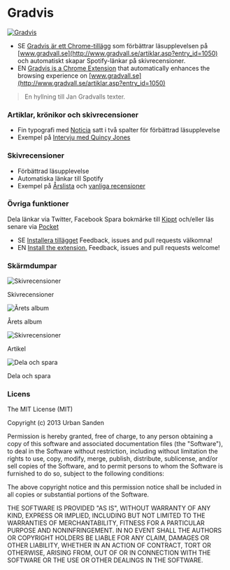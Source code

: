 # Gradvis

[![Gradvis](https://dl.dropboxusercontent.com/u/1162759/icon.png)](https://chrome.google.com/extensions/detail/mcffgejkidnkpanclecjbopafdicgljn)

+ SE [Gradvis är ett Chrome-tillägg](https://chrome.google.com/extensions/detail/mcffgejkidnkpanclecjbopafdicgljn) som förbättrar läsupplevelsen på [www.gradvall.se](http://www.gradvall.se/artiklar.asp?entry_id=1050) och automatiskt skapar Spotify-länkar på skivrecensioner.
+ EN [Gradvis is a Chrome Extension](https://chrome.google.com/extensions/detail/mcffgejkidnkpanclecjbopafdicgljn) that automatically enhances the browsing experience on [www.gradvall.se](http://www.gradvall.se/artiklar.asp?entry_id=1050)

> En hyllning till Jan Gradvalls texter.

### Artiklar, krönikor och skivrecensioner
+ Fin typografi med [Noticia](http://www.google.com/fonts/specimen/Noticia+Text) satt i två spalter för förbättrad läsupplevelse
+ Exempel på [Intervju med Quincy Jones](http://www.gradvall.se/artiklar.asp?entry_id=1048)

### Skivrecensioner
+ Förbättrad läsupplevelse
+ Automatiska länkar till Spotify
+ Exempel på [Årslista](http://www.gradvall.se/artiklar.asp?entry_id=1047) och [vanliga recensioner](http://www.gradvall.se/artiklar.asp?entry_id=1050)

### Övriga funktioner
Dela länkar via Twitter, Facebook
Spara bokmärke till [Kippt](http://kippt.com) och/eller läs senare via [Pocket](http://getpocket.com)

+ SE [Installera tillägget](https://chrome.google.com/extensions/detail/mcffgejkidnkpanclecjbopafdicgljn) Feedback, issues and pull requests välkomna!
+ EN [Install the extension.](https://chrome.google.com/extensions/detail/mcffgejkidnkpanclecjbopafdicgljn) Feedback, issues and pull requests welcome!

### Skärmdumpar

![Skivrecensioner](https://dl.dropboxusercontent.com/u/1162759/review.png)

Skivrecensioner

![Årets album](https://dl.dropboxusercontent.com/u/1162759/year.png)

Årets album

![Skivrecensioner](https://dl.dropboxusercontent.com/u/1162759/article.png)

Artikel

![Dela och spara](https://dl.dropboxusercontent.com/u/1162759/share.png)

Dela och spara

### Licens
The MIT License (MIT)

Copyright (c) 2013 Urban Sanden

Permission is hereby granted, free of charge, to any person obtaining a copy
of this software and associated documentation files (the "Software"), to deal
in the Software without restriction, including without limitation the rights
to use, copy, modify, merge, publish, distribute, sublicense, and/or sell
copies of the Software, and to permit persons to whom the Software is
furnished to do so, subject to the following conditions:

The above copyright notice and this permission notice shall be included in
all copies or substantial portions of the Software.

THE SOFTWARE IS PROVIDED "AS IS", WITHOUT WARRANTY OF ANY KIND, EXPRESS OR
IMPLIED, INCLUDING BUT NOT LIMITED TO THE WARRANTIES OF MERCHANTABILITY,
FITNESS FOR A PARTICULAR PURPOSE AND NONINFRINGEMENT. IN NO EVENT SHALL THE
AUTHORS OR COPYRIGHT HOLDERS BE LIABLE FOR ANY CLAIM, DAMAGES OR OTHER
LIABILITY, WHETHER IN AN ACTION OF CONTRACT, TORT OR OTHERWISE, ARISING FROM,
OUT OF OR IN CONNECTION WITH THE SOFTWARE OR THE USE OR OTHER DEALINGS IN
THE SOFTWARE.